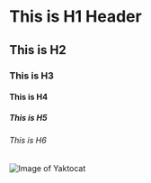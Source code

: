 # This is H1 Header
## This is H2
### This is H3
#### This is H4
##### This is H5
###### This is H6

![Image of Yaktocat](https://octodex.github.com/images/yaktocat.png)
